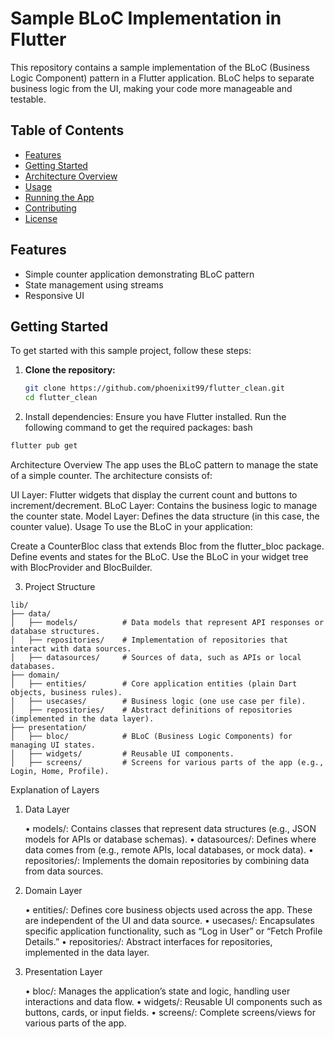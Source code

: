 # Sample BLoC Implementation in Flutter

This repository contains a sample implementation of the BLoC (Business Logic Component) pattern in a Flutter application. BLoC helps to separate business logic from the UI, making your code more manageable and testable.

## Table of Contents

- [Features](#features)
- [Getting Started](#getting-started)
- [Architecture Overview](#architecture-overview)
- [Usage](#usage)
- [Running the App](#running-the-app)
- [Contributing](#contributing)
- [License](#license)

## Features

- Simple counter application demonstrating BLoC pattern
- State management using streams
- Responsive UI

## Getting Started

To get started with this sample project, follow these steps:

1. **Clone the repository:**

   ```bash
   git clone https://github.com/phoenixit99/flutter_clean.git
   cd flutter_clean 
   
2. Install dependencies: Ensure you have Flutter installed. Run the following command to get the required packages:
bash

 ```bash
flutter pub get 
```

Architecture Overview
The app uses the BLoC pattern to manage the state of a simple counter. The architecture consists of:

UI Layer: Flutter widgets that display the current count and buttons to increment/decrement.
BLoC Layer: Contains the business logic to manage the counter state.
Model Layer: Defines the data structure (in this case, the counter value).
Usage
To use the BLoC in your application:

Create a CounterBloc class that extends Bloc from the flutter_bloc package.
Define events and states for the BLoC.
Use the BLoC in your widget tree with BlocProvider and BlocBuilder. 

3. Project Structure 
```
lib/
├── data/
│   ├── models/          # Data models that represent API responses or database structures.
│   ├── repositories/    # Implementation of repositories that interact with data sources.
│   ├── datasources/     # Sources of data, such as APIs or local databases.
├── domain/
│   ├── entities/        # Core application entities (plain Dart objects, business rules).
│   ├── usecases/        # Business logic (one use case per file).
│   ├── repositories/    # Abstract definitions of repositories (implemented in the data layer).
├── presentation/
│   ├── bloc/            # BLoC (Business Logic Components) for managing UI states.
│   ├── widgets/         # Reusable UI components.
│   ├── screens/         # Screens for various parts of the app (e.g., Login, Home, Profile).
```
Explanation of Layers

1. Data Layer

	•	models/: Contains classes that represent data structures (e.g., JSON models for APIs or database schemas).
	•	datasources/: Defines where data comes from (e.g., remote APIs, local databases, or mock data).
	•	repositories/: Implements the domain repositories by combining data from data sources.

2. Domain Layer

	•	entities/: Defines core business objects used across the app. These are independent of the UI and data source.
	•	usecases/: Encapsulates specific application functionality, such as “Log in User” or “Fetch Profile Details.”
	•	repositories/: Abstract interfaces for repositories, implemented in the data layer.

3. Presentation Layer

	•	bloc/: Manages the application’s state and logic, handling user interactions and data flow.
	•	widgets/: Reusable UI components such as buttons, cards, or input fields.
	•	screens/: Complete screens/views for various parts of the app.
